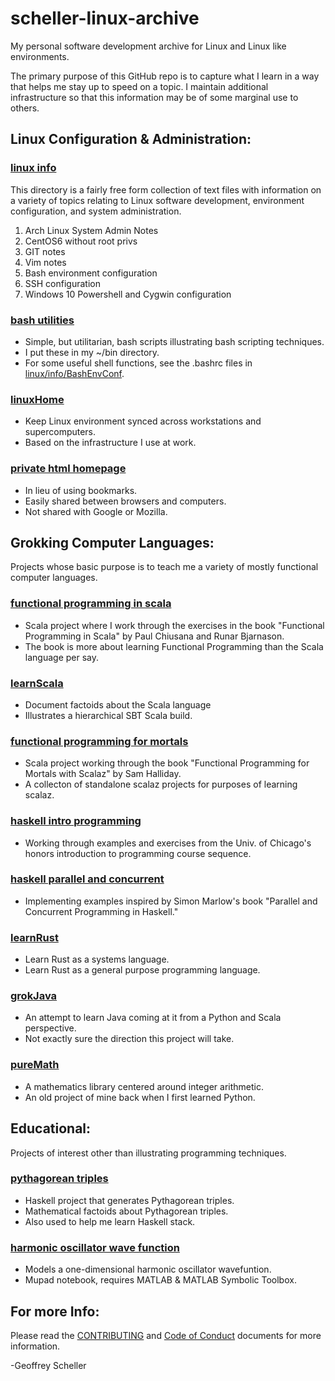 # scheller-linux-archive
My personal software development archive for Linux and Linux like
environments.

The primary purpose of this GitHub repo is to capture what I learn
in a way that helps me stay up to speed on a topic.  I maintain
additional infrastructure so that this information may be of some
marginal use to others.

## Linux Configuration & Administration:
### [linux info](linux/info/)
This directory is a fairly free form collection of text files with information
on a variety of topics relating to Linux software development, environment
configuration, and system administration.

1. Arch Linux System Admin Notes
2. CentOS6 without root privs
3. GIT notes
4. Vim notes
5. Bash environment configuration
6. SSH configuration
7. Windows 10 Powershell and Cygwin configuration

### [bash utilities](linux/bash-utils/)
* Simple, but utilitarian, bash scripts illustrating bash scripting techniques.
* I put these in my ~/bin directory.
* For some useful shell functions, see the .bashrc files in
  [linux/info/BashEnvConf](linux/info/BashEnvConf).

### [linuxHome](linux/linuxHome/)
* Keep Linux environment synced across workstations and supercomputers.
* Based on the infrastructure I use at work.

### [private html homepage](linux/Web)
* In lieu of using bookmarks.
* Easily shared between browsers and computers.
* Not shared with Google or Mozilla.

## Grokking Computer Languages:
Projects whose basic purpose is to teach me a variety of mostly functional
computer languages.
### [functional programming in scala](grok/grokScala/fpinscala/)
* Scala project where I work through the exercises in the book
  "Functional Programming in Scala" by Paul Chiusana and Runar Bjarnason.
* The book is more about learning Functional Programming than the
  Scala language per say.

### [learnScala](grok/grokScala/learnScala)
* Document factoids about the Scala language
* Illustrates a hierarchical SBT Scala build.

### [functional programming for mortals](grok/grokScalaz/fpForMortals/)
* Scala project working through the book
  "Functional Programming for Mortals with Scalaz" by Sam Halliday.
* A collecton of standalone scalaz projects for purposes of learning scalaz.

### [haskell intro programming](grok/grokHaskell/haskellIntroProgramming/)
* Working through examples and exercises from the Univ. of Chicago's
  honors introduction to programming course sequence.

### [haskell parallel and concurrent](grok/grokHaskell/haskellParallelAndConcurrent/)
* Implementing examples inspired by Simon Marlow's book
  "Parallel and Concurrent Programming in Haskell."

### [learnRust](grok/grokRust/learnRust)
* Learn Rust as a systems language.
* Learn Rust as a general purpose programming language.

### [grokJava](grok/grokJava/)
* An attempt to learn Java coming at it from a Python and Scala perspective.
* Not exactly sure the direction this project will take.

### [pureMath](grok/grokPython/pureMath/)
* A mathematics library centered around integer arithmetic.
* An old project of mine back when I first learned Python.

## Educational:
Projects of interest other than illustrating programming techniques.
### [pythagorean triples](educational/pythagTriples/)
* Haskell project that generates Pythagorean triples.
* Mathematical factoids about Pythagorean triples.
* Also used to help me learn Haskell stack.

### [harmonic oscillator wave function](educational/harmonicOscillator/)
* Models a one-dimensional harmonic oscillator wavefuntion.
* Mupad notebook, requires MATLAB & MATLAB Symbolic Toolbox.

## For more Info:
Please read the
[CONTRIBUTING](CONTRIBUTING.md)
and
[Code of Conduct](CODE_OF_CONDUCT.md)
documents for more information.

-Geoffrey Scheller
